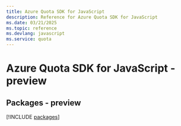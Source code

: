 ```yaml
---
title: Azure Quota SDK for JavaScript
description: Reference for Azure Quota SDK for JavaScript
ms.date: 03/21/2025
ms.topic: reference
ms.devlang: javascript
ms.service: quota
---
```

# Azure Quota SDK for JavaScript - preview
## Packages - preview
[!INCLUDE [packages](quota-index.md)]